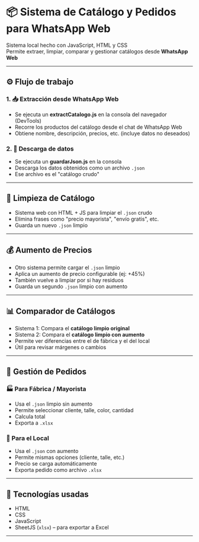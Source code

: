 # 📦 Sistema de Catálogo y Pedidos para WhatsApp Web

Sistema local hecho con JavaScript, HTML y CSS  
Permite extraer, limpiar, comparar y gestionar catálogos desde **WhatsApp Web**

---

## ⚙️ Flujo de trabajo

### 1. 📥 Extracción desde WhatsApp Web

- Se ejecuta un **extractCatalogo.js** en la consola del navegador (DevTools)
- Recorre los productos del catálogo desde el chat de WhatsApp Web
- Obtiene nombre, descripción, precios, etc. (incluye datos no deseados)

### 2. 🧾 Descarga de datos

- Se ejecuta un **guardarJson.js** en la consola
- Descarga los datos obtenidos como un archivo `.json`
- Ese archivo es el "catálogo crudo"

---

## 🧹 Limpieza de Catálogo

- Sistema web con HTML + JS para limpiar el `.json` crudo
- Elimina frases como "precio mayorista", "envío gratis", etc.
- Guarda un nuevo `.json` limpio

---

## 💰 Aumento de Precios

- Otro sistema permite cargar el `.json` limpio
- Aplica un aumento de precio configurable (ej: +45%)
- También vuelve a limpiar por si hay residuos
- Guarda un segundo `.json` limpio con aumento

---

## 📊 Comparador de Catálogos

- Sistema 1: Compara el **catálogo limpio original**
- Sistema 2: Compara el **catálogo limpio con aumento**
- Permite ver diferencias entre el de fábrica y el del local
- Útil para revisar márgenes o cambios

---

## 📝 Gestión de Pedidos

### 🏭 Para Fábrica / Mayorista
- Usa el `.json` limpio sin aumento
- Permite seleccionar cliente, talle, color, cantidad
- Calcula total
- Exporta a `.xlsx`

### 🏬 Para el Local
- Usa el `.json` con aumento
- Permite mismas opciones (cliente, talle, etc.)
- Precio se carga automáticamente
- Exporta pedido como archivo `.xlsx`

---

## 🧱 Tecnologías usadas

- HTML
- CSS
- JavaScript
- SheetJS (`xlsx`) – para exportar a Excel

---
